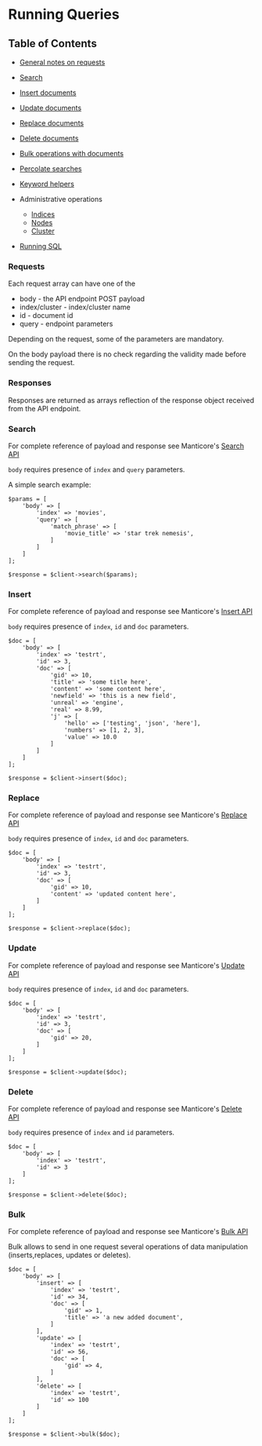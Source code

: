 Running Queries
===============

Table of Contents
-----------------

* [General notes on requests](#requests) 

* [Search](#search)

* [Insert documents](#insert)

* [Update documents](#update)

* [Replace documents](#replace)

* [Delete documents](#delete)

* [Bulk operations with documents](#bulk)

* [Percolate searches](percolate.md)

* [Keyword helpers](keywordhelpers.md)

* Administrative operations

    * [Indices](indices.md)
    * [Nodes](nodes.md)
    * [Cluster](cluster.md)
    
* [Running SQL](sql.md)


### Requests

Each request array can have one of the 

* body -  the API endpoint POST payload
* index/cluster  - index/cluster name
* id - document id
* query - endpoint parameters

Depending on the request, some of the parameters are mandatory.

On the body payload there is no check regarding the validity made before sending the request.

### Responses 

Responses are returned as arrays reflection of the response object received from the API endpoint. 


### Search
For complete reference of payload and response see Manticore's [Search API](https://docs.manticoresearch.com/latest/html/http_reference/json_search.html)

`body` requires presence of `index` and `query` parameters. 

A simple search example:
```
$params = [
    'body' => [
        'index' => 'movies',
        'query' => [
            'match_phrase' => [
                'movie_title' => 'star trek nemesis',
            ]
        ]
    ]
];

$response = $client->search($params);
```

### Insert

For complete reference of payload and response see Manticore's [Insert API](https://docs.manticoresearch.com/latest/html/http_reference/json_insert.html)

`body` requires presence of `index`, `id` and  `doc` parameters.

```
$doc = [
    'body' => [
        'index' => 'testrt',
        'id' => 3,
        'doc' => [
            'gid' => 10,
            'title' => 'some title here',
            'content' => 'some content here',
            'newfield' => 'this is a new field',
            'unreal' => 'engine',
            'real' => 8.99,
            'j' => [
                'hello' => ['testing', 'json', 'here'],
                'numbers' => [1, 2, 3],
                'value' => 10.0
            ]
        ]
    ]
];

$response = $client->insert($doc);
```

### Replace

For complete reference of payload and response see Manticore's [Replace API](https://docs.manticoresearch.com/latest/html/http_reference/json_replace.html)

`body` requires presence of `index`, `id` and  `doc` parameters.

```
$doc = [
    'body' => [
        'index' => 'testrt',
        'id' => 3,
        'doc' => [
            'gid' => 10,
            'content' => 'updated content here',
        ]
    ]
];

$response = $client->replace($doc);
```

### Update

For complete reference of payload and response see Manticore's [Update API](https://docs.manticoresearch.com/latest/html/http_reference/json_update.html)

`body` requires presence of `index`, `id` and  `doc` parameters.

```
$doc = [
    'body' => [
        'index' => 'testrt',
        'id' => 3,
        'doc' => [
            'gid' => 20,
        ]
    ]
];

$response = $client->update($doc);
```

### Delete

For complete reference of payload and response see Manticore's [Delete API](https://docs.manticoresearch.com/latest/html/http_reference/json_delete.html)

`body` requires presence of `index` and `id`  parameters.

```
$doc = [
    'body' => [
        'index' => 'testrt',
        'id' => 3
    ]
];

$response = $client->delete($doc);
```

### Bulk

For complete reference of payload and response see Manticore's [Bulk API](https://docs.manticoresearch.com/latest/html/http_reference/json_bulk.html)

Bulk allows to send in one request several operations of data manipulation (inserts,replaces, updates or deletes).

```
$doc = [
    'body' => [
        'insert' => [
            'index' => 'testrt',
            'id' => 34,
            'doc' => [
                'gid' => 1,
                'title' => 'a new added document',
            ]
        ],
        'update' => [
            'index' => 'testrt',
            'id' => 56,
            'doc' => [
                'gid' => 4,
            ]
        ],
        'delete' => [
            'index' => 'testrt',
            'id' => 100
        ]
    ]
];

$response = $client->bulk($doc);
```

